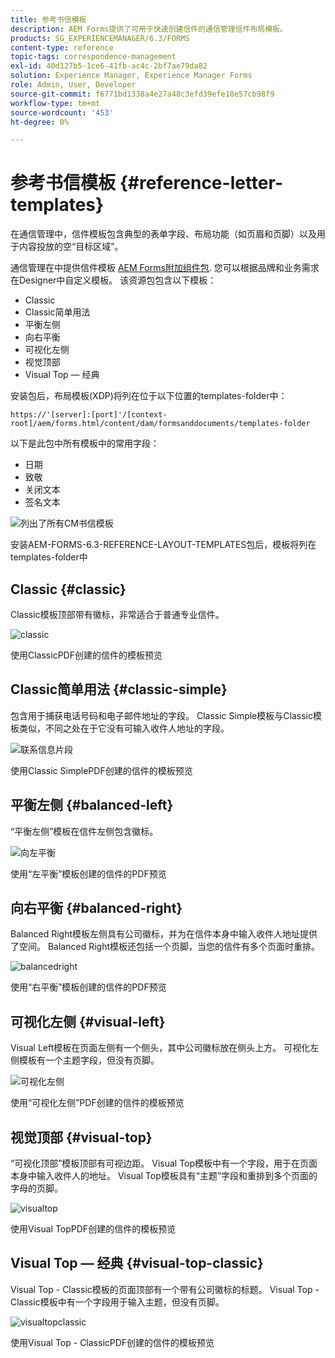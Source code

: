 ```yaml
---
title: 参考书信模板
description: AEM Forms提供了可用于快速创建信件的通信管理信件布局模板。
products: SG_EXPERIENCEMANAGER/6.3/FORMS
content-type: reference
topic-tags: correspondence-management
exl-id: 40d127b5-1ce6-41fb-ac4c-2bf7ae79da82
solution: Experience Manager, Experience Manager Forms
role: Admin, User, Developer
source-git-commit: f6771bd1338a4e27a48c3efd39efe18e57cb98f9
workflow-type: tm+mt
source-wordcount: '453'
ht-degree: 0%

---
```


# 参考书信模板 {#reference-letter-templates}

在通信管理中，信件模板包含典型的表单字段、布局功能（如页眉和页脚）以及用于内容投放的空“目标区域”。

通信管理在中提供信件模板 [AEM Forms附加组件包](https://experienceleague.adobe.com/docs/experience-manager-release-information/aem-release-updates/forms-updates/aem-forms-releases.html?lang=en). 您可以根据品牌和业务需求在Designer中自定义模板。 该资源包包含以下模板：

* Classic
* Classic简单用法
* 平衡左侧
* 向右平衡
* 可视化左侧
* 视觉顶部
* Visual Top — 经典

安装包后，布局模板(XDP)将列在位于以下位置的templates-folder中：

`https://'[server]:[port]'/[context-root]/aem/forms.html/content/dam/formsanddocuments/templates-folder`

以下是此包中所有模板中的常用字段：

* 日期
* 致敬
* 关闭文本
* 签名文本

![列出了所有CM书信模板](assets/templatescorrespondence.png)

安装AEM-FORMS-6.3-REFERENCE-LAYOUT-TEMPLATES包后，模板将列在templates-folder中

## Classic {#classic}

Classic模板顶部带有徽标，非常适合于普通专业信件。

![classic](assets/classic.png)

使用ClassicPDF创建的信件的模板预览

## Classic简单用法 {#classic-simple}

包含用于捕获电话号码和电子邮件地址的字段。 Classic Simple模板与Classic模板类似，不同之处在于它没有可输入收件人地址的字段。

![联系信息片段](assets/classicsimple.png)

使用Classic SimplePDF创建的信件的模板预览

## 平衡左侧 {#balanced-left}

“平衡左侧”模板在信件左侧包含徽标。

![向左平衡](assets/balancedleft.png)

使用“左平衡”模板创建的信件的PDF预览

## 向右平衡 {#balanced-right}

Balanced Right模板左侧具有公司徽标，并为在信件本身中输入收件人地址提供了空间。 Balanced Right模板还包括一个页脚，当您的信件有多个页面时重排。

![balancedright](assets/balancedright.png)

使用“右平衡”模板创建的信件的PDF预览

## 可视化左侧 {#visual-left}

Visual Left模板在页面左侧有一个侧头，其中公司徽标放在侧头上方。 可视化左侧模板有一个主题字段，但没有页脚。

![可视化左侧](assets/visualleft.png)

使用“可视化左侧”PDF创建的信件的模板预览

## 视觉顶部 {#visual-top}

“可视化顶部”模板顶部有可视边距。 Visual Top模板中有一个字段，用于在页面本身中输入收件人的地址。 Visual Top模板具有“主题”字段和重排到多个页面的字母的页脚。

![visualtop](assets/visualtop.png)

使用Visual TopPDF创建的信件的模板预览

## Visual Top — 经典 {#visual-top-classic}

Visual Top - Classic模板的页面顶部有一个带有公司徽标的标题。 Visual Top - Classic模板中有一个字段用于输入主题，但没有页脚。

![visualtopclassic](assets/visualtopclassic.png)

使用Visual Top - ClassicPDF创建的信件的模板预览
